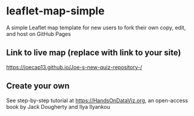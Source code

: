 # leaflet-map-simple
A simple Leaflet map template for new users to fork their own copy, edit, and host on GitHub Pages

## Link to live map (replace with link to your site)
https://joecap13.github.io/Joe-s-new-quiz-repository-/

## Create your own
See step-by-step tutorial at https://HandsOnDataViz.org, an open-access book by Jack Dougherty and Ilya Ilyankou
